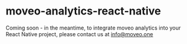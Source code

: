 # moveo-analytics-react-native

Coming soon - in the meantime, to integrate moveo analytics into your React Native project, please contact us at info@moveo.one
